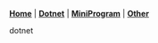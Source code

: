 [**Home**](./) \| [**Dotnet**](./dotnet) \| [**MiniProgram**](./miniprogram) \| [**Other**](./other)
  
dotnet